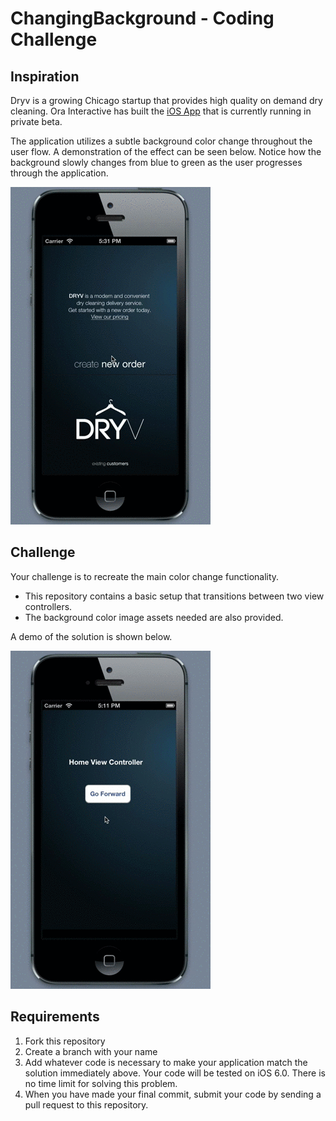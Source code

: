 ChangingBackground - Coding Challenge
==================
## Inspiration
Dryv is a growing Chicago startup that provides high quality on demand dry cleaning.  Ora Interactive has 
built the [iOS App](http://orainteractive.com/dryv) that is currently running in private beta.

The application utilizes a subtle background color change throughout the user flow.  A demonstration of the effect can 
be seen below.  Notice how the background slowly changes from blue to green as the user progresses through the application.

![ChangingBackground](https://github.com/jeffreycamealy/ChangingBackground/blob/master/README_Resources/Dryv.gif?raw=true)  

## Challenge
Your challenge is to recreate the main color change functionality.  
+ This repository contains a basic setup that transitions 
between two view controllers.  
+ The background color image assets needed are also provided.  

A demo of the solution is shown
below.

![ChangingBackground](https://github.com/jeffreycamealy/ChangingBackground/blob/master/README_Resources/ChangingBackground.gif?raw=true)

## Requirements
1. Fork this repository
2. Create a branch with your name
3. Add whatever code is necessary to make your application match the solution immediately above.  Your code will 
be tested on iOS 6.0.  There is no time limit for solving this problem.
5. When you have made your final commit, submit your code by sending a pull request to this repository.

